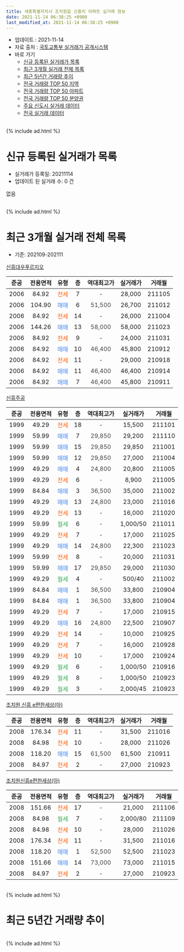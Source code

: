 ```yaml
---
title: 세종특별자치시 조치원읍 신흥리 아파트 실거래 정보
date: 2021-11-14 06:38:25 +0900
last_modified_at: 2021-11-14 06:38:25 +0900
---
```


* 업데이트 : 2021-11-14
* 자료 출처 : [국토교통부 실거래가 공개시스템](http://rt.molit.go.kr)
* 바로 가기
    * [신규 등록된 실거래가 목록](#신규-등록된-실거래가-목록)
    * [최근 3개월 실거래 전체 목록](#최근-3개월-실거래-전체-목록)
    * [최근 5년간 거래량 추이](#최근-5년간-거래량-추이)
    * [전국 거래량 TOP 50 지역](https://inasie.github.io/apt-trade-info/최근-3개월-전국에서-가장-거래가-많이-발생한-지역)
    * [전국 거래량 TOP 50 아파트](https://inasie.github.io/apt-trade-info/최근-3개월-전국에서-가장-거래가-많이-발생한-아파트)
    * [전국 거래량 TOP 50 분양권](https://inasie.github.io/apt-trade-info/최근-3개월-전국에서-가장-거래가-많이-발생한-분양권)
    * [주요 신도시 실거래 데이터](https://inasie.github.io/apt-trade-info/주요-신도시)
    * [전국 실거래 데이터](https://inasie.github.io/apt-trade-info/전국)
<br>
{% include ad.html %}
<br>

# 신규 등록된 실거래가 목록
* 실거래가 등록일: 20211114
* 업데이트 된 실거래 수: 0 건

없음

<br>
{% include ad.html %}
<br>

# 최근 3개월 실거래 전체 목록
* 기준: 202109-202111


[신흥대우푸르지오](https://search.naver.com/search.naver?query=%EC%84%B8%EC%A2%85%ED%8A%B9%EB%B3%84%EC%9E%90%EC%B9%98%EC%8B%9C+%EC%A1%B0%EC%B9%98%EC%9B%90%EC%9D%8D+%EC%8B%A0%ED%9D%A5%EB%A6%AC+%EC%8B%A0%ED%9D%A5%EB%8C%80%EC%9A%B0%ED%91%B8%EB%A5%B4%EC%A7%80%EC%98%A4)

|준공|전용면적|유형|층|역대최고가|실거래가|거래월|
|:---:|:---:|:---:|:---:|:---:|:---:|:---:|
|2006|84.92|<span style="color:#ff5a00">전세</span>|7|<span style="color:#444444">-</span>|28,000|211105|
|2006|104.90|<span style="color:#4285f3">매매</span>|6|<span style="color:#444444">51,500</span>|26,700|211012|
|2006|84.92|<span style="color:#ff5a00">전세</span>|14|<span style="color:#444444">-</span>|26,000|211004|
|2006|144.26|<span style="color:#4285f3">매매</span>|13|<span style="color:#444444">58,000</span>|58,000|211023|
|2006|84.92|<span style="color:#ff5a00">전세</span>|9|<span style="color:#444444">-</span>|24,000|211031|
|2006|84.92|<span style="color:#4285f3">매매</span>|10|<span style="color:#444444">46,400</span>|45,800|210912|
|2006|84.92|<span style="color:#ff5a00">전세</span>|11|<span style="color:#444444">-</span>|29,000|210918|
|2006|84.92|<span style="color:#4285f3">매매</span>|11|<span style="color:#444444">46,400</span>|46,400|210914|
|2006|84.92|<span style="color:#4285f3">매매</span>|7|<span style="color:#444444">46,400</span>|45,800|210911|

[신흥주공](https://search.naver.com/search.naver?query=%EC%84%B8%EC%A2%85%ED%8A%B9%EB%B3%84%EC%9E%90%EC%B9%98%EC%8B%9C+%EC%A1%B0%EC%B9%98%EC%9B%90%EC%9D%8D+%EC%8B%A0%ED%9D%A5%EB%A6%AC+%EC%8B%A0%ED%9D%A5%EC%A3%BC%EA%B3%B5)

|준공|전용면적|유형|층|역대최고가|실거래가|거래월|
|:---:|:---:|:---:|:---:|:---:|:---:|:---:|
|1999|49.29|<span style="color:#ff5a00">전세</span>|18|<span style="color:#444444">-</span>|15,500|211101|
|1999|59.99|<span style="color:#4285f3">매매</span>|7|<span style="color:#444444">29,850</span>|29,200|211110|
|1999|59.99|<span style="color:#4285f3">매매</span>|15|<span style="color:#444444">29,850</span>|29,850|211001|
|1999|59.99|<span style="color:#4285f3">매매</span>|12|<span style="color:#444444">29,850</span>|27,000|211004|
|1999|49.29|<span style="color:#4285f3">매매</span>|4|<span style="color:#444444">24,800</span>|20,800|211005|
|1999|49.29|<span style="color:#ff5a00">전세</span>|6|<span style="color:#444444">-</span>|8,900|211005|
|1999|84.84|<span style="color:#4285f3">매매</span>|3|<span style="color:#444444">36,500</span>|35,000|211002|
|1999|49.29|<span style="color:#4285f3">매매</span>|13|<span style="color:#444444">24,800</span>|23,000|211016|
|1999|49.29|<span style="color:#ff5a00">전세</span>|13|<span style="color:#444444">-</span>|16,000|211020|
|1999|59.99|<span style="color:#34a853">월세</span>|6|<span style="color:#444444">-</span>|1,000/50|211011|
|1999|49.29|<span style="color:#ff5a00">전세</span>|7|<span style="color:#444444">-</span>|17,000|211025|
|1999|49.29|<span style="color:#4285f3">매매</span>|14|<span style="color:#444444">24,800</span>|22,300|211023|
|1999|59.99|<span style="color:#ff5a00">전세</span>|8|<span style="color:#444444">-</span>|20,000|211031|
|1999|59.99|<span style="color:#4285f3">매매</span>|17|<span style="color:#444444">29,850</span>|29,000|211030|
|1999|49.29|<span style="color:#34a853">월세</span>|4|<span style="color:#444444">-</span>|500/40|211002|
|1999|84.84|<span style="color:#4285f3">매매</span>|1|<span style="color:#444444">36,500</span>|33,800|210904|
|1999|84.84|<span style="color:#4285f3">매매</span>|1|<span style="color:#444444">36,500</span>|33,800|210904|
|1999|49.29|<span style="color:#ff5a00">전세</span>|7|<span style="color:#444444">-</span>|17,000|210915|
|1999|49.29|<span style="color:#4285f3">매매</span>|16|<span style="color:#444444">24,800</span>|22,500|210907|
|1999|49.29|<span style="color:#ff5a00">전세</span>|14|<span style="color:#444444">-</span>|10,000|210925|
|1999|49.29|<span style="color:#ff5a00">전세</span>|7|<span style="color:#444444">-</span>|16,000|210928|
|1999|49.29|<span style="color:#ff5a00">전세</span>|10|<span style="color:#444444">-</span>|17,000|210924|
|1999|49.29|<span style="color:#34a853">월세</span>|6|<span style="color:#444444">-</span>|1,000/50|210916|
|1999|49.29|<span style="color:#34a853">월세</span>|8|<span style="color:#444444">-</span>|1,000/50|210923|
|1999|49.29|<span style="color:#34a853">월세</span>|3|<span style="color:#444444">-</span>|2,000/45|210923|

[조치원 신흥 e편한세상(아)](https://search.naver.com/search.naver?query=%EC%84%B8%EC%A2%85%ED%8A%B9%EB%B3%84%EC%9E%90%EC%B9%98%EC%8B%9C+%EC%A1%B0%EC%B9%98%EC%9B%90%EC%9D%8D+%EC%8B%A0%ED%9D%A5%EB%A6%AC+%EC%A1%B0%EC%B9%98%EC%9B%90+%EC%8B%A0%ED%9D%A5+e%ED%8E%B8%ED%95%9C%EC%84%B8%EC%83%81%28%EC%95%84%29)

|준공|전용면적|유형|층|역대최고가|실거래가|거래월|
|:---:|:---:|:---:|:---:|:---:|:---:|:---:|
|2008|176.34|<span style="color:#ff5a00">전세</span>|11|<span style="color:#444444">-</span>|31,500|211016|
|2008|84.98|<span style="color:#ff5a00">전세</span>|10|<span style="color:#444444">-</span>|28,000|211026|
|2008|118.20|<span style="color:#4285f3">매매</span>|15|<span style="color:#444444">61,500</span>|61,500|210911|
|2008|84.97|<span style="color:#ff5a00">전세</span>|2|<span style="color:#444444">-</span>|27,000|210923|

[조치원신흥e편한세상(아)](https://search.naver.com/search.naver?query=%EC%84%B8%EC%A2%85%ED%8A%B9%EB%B3%84%EC%9E%90%EC%B9%98%EC%8B%9C+%EC%A1%B0%EC%B9%98%EC%9B%90%EC%9D%8D+%EC%8B%A0%ED%9D%A5%EB%A6%AC+%EC%A1%B0%EC%B9%98%EC%9B%90%EC%8B%A0%ED%9D%A5e%ED%8E%B8%ED%95%9C%EC%84%B8%EC%83%81%28%EC%95%84%29)

|준공|전용면적|유형|층|역대최고가|실거래가|거래월|
|:---:|:---:|:---:|:---:|:---:|:---:|:---:|
|2008|151.66|<span style="color:#ff5a00">전세</span>|17|<span style="color:#444444">-</span>|21,000|211106|
|2008|84.98|<span style="color:#34a853">월세</span>|7|<span style="color:#444444">-</span>|2,000/80|211109|
|2008|84.98|<span style="color:#ff5a00">전세</span>|10|<span style="color:#444444">-</span>|28,000|211026|
|2008|176.34|<span style="color:#ff5a00">전세</span>|11|<span style="color:#444444">-</span>|31,500|211016|
|2008|118.20|<span style="color:#4285f3">매매</span>|1|<span style="color:#444444">52,500</span>|52,500|211023|
|2008|151.66|<span style="color:#4285f3">매매</span>|14|<span style="color:#444444">73,000</span>|73,000|211015|
|2008|84.97|<span style="color:#ff5a00">전세</span>|2|<span style="color:#444444">-</span>|27,000|210923|


<br>
{% include ad.html %}
<br>

# 최근 5년간 거래량 추이


<div style="width:100%;">
    <canvas id="deal_progress" height="200"></canvas>
</div>

<script>
new Chart(document.getElementById("deal_progress"), {
    type: 'line',
    data: {
        labels: ['201611','201612','201701','201702','201703','201704','201705','201706','201707','201708','201709','201710','201711','201712','201801','201802','201803','201804','201805','201806','201807','201808','201809','201810','201811','201812','201901','201902','201903','201904','201905','201906','201907','201908','201909','201910','201911','201912','202001','202002','202003','202004','202005','202006','202007','202008','202009','202010','202011','202012','202101','202102','202103','202104','202105','202106','202107','202108','202109','202110','202111'],
        datasets: [{
            label: '매매',
            pointRadius: 1,
            data: [21, 17, 18, 29, 28, 18, 23, 24, 22, 19, 6, 14, 13, 11, 20, 15, 11, 13, 13, 9, 8, 10, 10, 16, 11, 8, 18, 7, 9, 9, 13, 7, 11, 15, 10, 16, 9, 8, 21, 24, 40, 28, 57, 38, 36, 31, 17, 14, 18, 21, 16, 16, 12, 12, 15, 4, 9, 11, 7, 11, 1],
            borderColor: "rgba(255, 201, 14, 1)",
            backgroundColor: "rgba(255, 201, 14, 0.5)",
            fill: false,
            lineTension: 0
        },{
            label: '전월세',
            pointRadius: 1,
            data: [9, 10, 11, 10, 10, 6, 9, 12, 15, 5, 11, 5, 10, 5, 12, 10, 10, 9, 15, 6, 7, 9, 7, 19, 4, 6, 10, 8, 8, 11, 5, 11, 9, 9, 6, 6, 5, 0, 9, 14, 5, 7, 17, 10, 16, 14, 8, 6, 19, 19, 12, 15, 13, 26, 18, 12, 20, 14, 10, 12, 4],
            borderColor: "rgba(0, 141, 185, 1)",
            backgroundColor: "rgba(0, 141, 185, 0.5)",
            fill: false,
            lineTension: 0
        }
        ]
    },
    options: {
        responsive: true,
        title: {
            display: false
        },
        tooltips: {
            mode: 'index',
            intersect: false
        },
        hover: {
            mode: 'nearest',
            intersect: true
        },
        scales: {
            xAxes: [{
                display: true,
                scaleLabel: {
                    display: true,
                    labelString: '년/월'
                }
            }],
            yAxes: [{
                display: true,
                ticks: {
                    suggestedMin: 0,
                },
                scaleLabel: {
                    display: true,
                    labelString: '실거래 수'
                }
            }]
        }
    }
});

</script>


<br>
{% include ad.html %}
<br>

